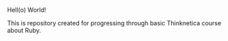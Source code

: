Hell(o) World!

This is repository created for progressing through basic Thinknetica course about Ruby.